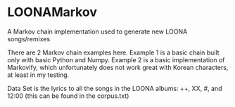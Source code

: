# LOONAMarkov
A Markov chain implementation used to generate new LOONA songs/remixes

There are 2 Markov chain examples here.
Example 1 is a basic chain built only with basic Python and Numpy. 
Example 2 is a basic implementation of Markovify, which unfortunately does not work great with Korean characters, at least in my testing.

Data Set is the lyrics to all the songs in the LOONA albums: ++, XX, #, and 12:00 (this can be found in the corpus.txt)
